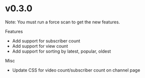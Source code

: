 # v0.3.0

Note: You must run a force scan to get the new features.

Features

* Add support for subscriber count
* Add support for view count
* Add support for sorting by latest, popular, oldest

Misc

* Update CSS for video count/subscriber count on channel page
